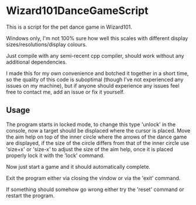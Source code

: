 # Wizard101DanceGameScript
This is a script for the pet dance game in Wizard101.

Windows only, I'm not 100% sure how well this scales with different display sizes/resolutions/display colours.

Just compile with any semi-recent cpp compiler, should work without any additional dependencies.

I made this for my own convenience and botched it together in a short time, so the quality of this code is suboptimal (though I've not experienced any issues on my machine), but if anyone should experience any issues feel free to contact me, add an issue or fix it yourself.

## Usage

The program starts in locked mode, to change this type 'unlock' in the console, now a target should be displaced where the cursor is placed. Move the aim help on top of the inner circle where the arrows of the dance game are displayed, if the size of the circle differs from that of the inner circle use 'size+x' or 'size-x' to adjust the size of the aim help, once it is placed properly lock it with the 'lock' command.

Now just start a game and it should automatically complete.

Exit the program either via closing the vindow or via the 'exit' command.

If something should somehow go wrong either try the 'reset' command or restart the program.
